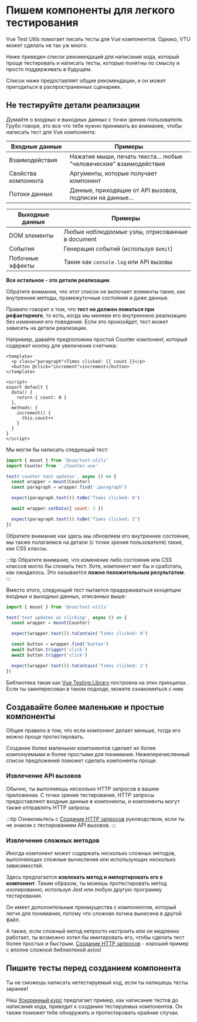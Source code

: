 # Пишем компоненты для легкого тестирования

Vue Test Utils помогает писать тесты для Vue компонентов. Однако, VTU может сделать не так уж много.

Ниже приведен список рекомендаций для написания кода, который проще тестировать и написать тесты, которые понятны по смыслу и просто поддерживать в будущем.

Список ниже предоставляет общие рекомендации, и он может пригодиться в распространенных сценариях.

## Не тестируйте детали реализации

Думайте о входных и выходных данных с точки зрения пользователя. Грубо говоря, это все что тебе нужно принимать во внимание, чтобы написать тест для Vue компонента:

| **Входные данные**  | Примеры                                                            |
| ------------------- | ------------------------------------------------------------------ |
| Взаимодействия      | Нажатие мыши, печать текста... любые "человеческие" взаимодействия |
| Свойства компонента | Аргументы, которые получает компонент                              |
| Потоки данных       | Данные, приходящие от API вызовов, подписки на данные…             |

| **Выходные данные** | Примеры                                           |
| ------------------- | ------------------------------------------------- |
| DOM элементы        | Любые _наблюдаемые_ узлы, отрисованные в document |
| События             | Генерация событий (используя `$emit`)             |
| Побочные эффекты    | Такие как `console.log` или API вызовы            |

**Все остальное - это детали реализации**.

Обратите внимание, что этот список не включает элементы такие, как внутренние методы, промежуточные состояния и даже данные.

Правило говорит о том, что **тест не должен ломаться при рефакторинге**, то есть, когда мы меняем его внутреннюю реализацию без изменения его поведения. Если это произойдет, тест может зависеть на детали реализации.

Например, давайте предположим простой Counter компонент, который содержит кнопку для увеличения счетчика:

```vue
<template>
  <p class="paragraph">Times clicked: {{ count }}</p>
  <button @click="increment">increment</button>
</template>

<script>
export default {
  data() {
    return { count: 0 }
  },
  methods: {
    increment() {
      this.count++
    }
  }
}
</script>
```

Мы могли бы написать следующий тест:

```js
import { mount } from '@vue/test-utils'
import Counter from './Counter.vue'

test('counter text updates', async () => {
  const wrapper = mount(Counter)
  const paragraph = wrapper.find('.paragraph')

  expect(paragraph.text()).toBe('Times clicked: 0')

  await wrapper.setData({ count: 2 })

  expect(paragraph.text()).toBe('Times clicked: 2')
})
```

Обратите внимание как здесь мы обновляем его внутреннее состояние, мы также полагаемся на детали (с точки зрения пользователя) такие, как CSS классы.

:::tip
Обратите внимание, что изменение либо состояния или CSS классов могло бы сломать тест. Хотя, компонент мог бы и сработать, как ожидалось. Это называется **ложно положительным результатом**.
:::

Вместо этого, следующий тест пытается придерживаться концепции входных и выходных данных, описанных выше:

```js
import { mount } from '@vue/test-utils'

test('text updates on clicking', async () => {
  const wrapper = mount(Counter)

  expect(wrapper.text()).toContain('Times clicked: 0')

  const button = wrapper.find('button')
  await button.trigger('click')
  await button.trigger('click')

  expect(wrapper.text()).toContain('Times clicked: 2')
})
```

Библиотека такая как [Vue Testing Library](https://github.com/testing-library/vue-testing-library/) построена на этих принципах. Если ты заинтересован в таком подходе, можете ознакомиться с ним.

## Создавайте более маленькие и простые компоненты

Общее правило в том, что если компонент делает меньше, тогда его можно проще протестировать.

Создание более маленьких компонентов сделает их более компонуемыми и более простыми для понимания. Нижеперечисленный список предложений поможет сделать компоненты проще.

### Извлечение API вызовов

Обычно, ты выполняешь несколько HTTP запросов в вашем приложении. С точки зрения тестирования, HTTP запросы предоставляют входные данные в компоненты, и компоненты могут также отправлять HTTP запросы.

:::tip
Ознакомьтесь с [Создание HTTP запросов](../advanced/http-requests.md) руководством, если ты не знаком с тестированием API вызовов.
:::

### Извлечение сложных методов

Иногда компонент может содержать несколько сложных методов, выполняющих сложные вычисления или использующих несколько зависимостей.

Здесь предлагается **извлекать метод и импортировать его в компонент**. Таким образом, ты можешь протестировать метод изолированно, используя Jest или любую другую программу тестирования.

Он имеет дополнительные преимущества с компонентом, который легче для понимания, потому что сложная логика вынесена в другой файл.

А также, если сложный метод непросто настроить или он медленно работает, ты возможно хотел бы имитировать его, чтобы сделать тест более простых и быстрым. [Создание HTTP запросов](/ru/guide/advanced/http-requests.md) - хороший пример с вполне сложной библиотекой axios!

## Пишите тесты перед созданием компонента

Ты не сможешь написать нетестируемый код, если ты напишешь тесты заранее!

Наш [Ускоренный курс](../essentials/a-crash-course.md) предлагает пример, как написание тестов до написания кода, приводит к созданию тестируемых компонентов. Он также поможет тебе обнаружить и протестировать крайние случаи.
